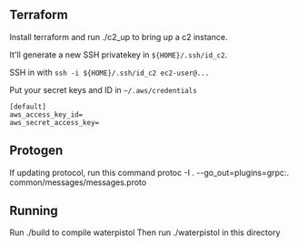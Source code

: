 ## Terraform

Install terraform and run ./c2_up to bring up a c2 instance.

It'll generate a new SSH privatekey in `${HOME}/.ssh/id_c2`.

SSH in with `ssh -i ${HOME}/.ssh/id_c2 ec2-user@...`

Put your secret keys and ID in `~/.aws/credentials`

```
[default]
aws_access_key_id=
aws_secret_access_key=
```


## Protogen
If updating protocol, run this command
protoc -I . --go_out=plugins=grpc:. common/messages/messages.proto

## Running

Run ./build to compile waterpistol
Then run ./waterpistol in this directory
